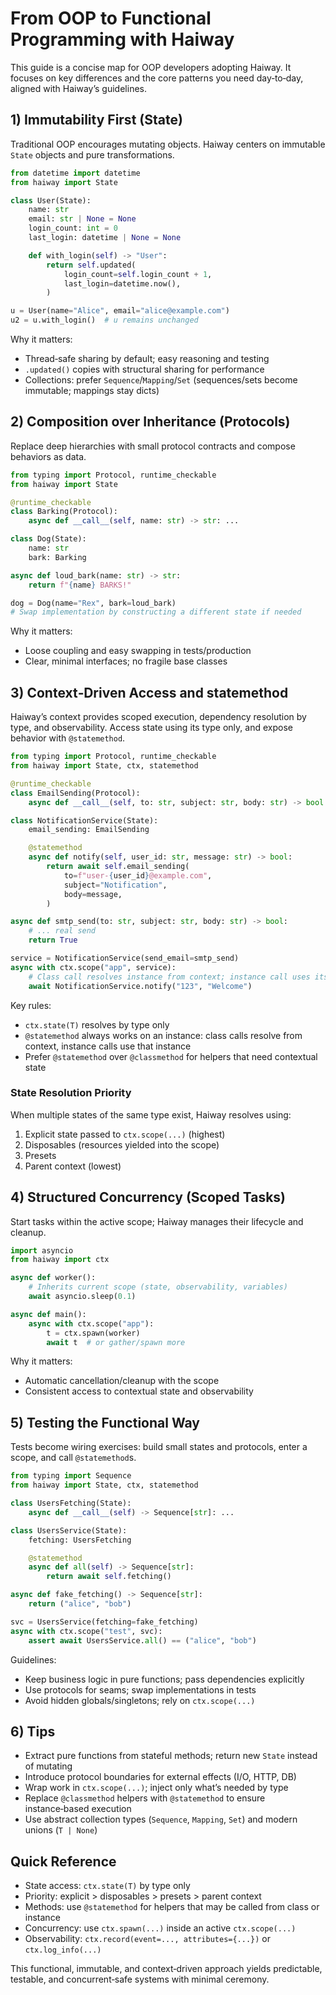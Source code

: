 # From OOP to Functional Programming with Haiway

This guide is a concise map for OOP developers adopting Haiway. It focuses on key differences and
the core patterns you need day‑to‑day, aligned with Haiway’s guidelines.

## 1) Immutability First (State)

Traditional OOP encourages mutating objects. Haiway centers on immutable `State` objects and pure
transformations.

```python
from datetime import datetime
from haiway import State

class User(State):
    name: str
    email: str | None = None
    login_count: int = 0
    last_login: datetime | None = None

    def with_login(self) -> "User":
        return self.updated(
            login_count=self.login_count + 1,
            last_login=datetime.now(),
        )

u = User(name="Alice", email="alice@example.com")
u2 = u.with_login()  # u remains unchanged
```

Why it matters:

- Thread‑safe sharing by default; easy reasoning and testing
- `.updated()` copies with structural sharing for performance
- Collections: prefer `Sequence`/`Mapping`/`Set` (sequences/sets become immutable; mappings stay
  dicts)

## 2) Composition over Inheritance (Protocols)

Replace deep hierarchies with small protocol contracts and compose behaviors as data.

```python
from typing import Protocol, runtime_checkable
from haiway import State

@runtime_checkable
class Barking(Protocol):
    async def __call__(self, name: str) -> str: ...

class Dog(State):
    name: str
    bark: Barking

async def loud_bark(name: str) -> str:
    return f"{name} BARKS!"

dog = Dog(name="Rex", bark=loud_bark)
# Swap implementation by constructing a different state if needed
```

Why it matters:

- Loose coupling and easy swapping in tests/production
- Clear, minimal interfaces; no fragile base classes

## 3) Context‑Driven Access and statemethod

Haiway’s context provides scoped execution, dependency resolution by type, and observability. Access
state using its type only, and expose behavior with `@statemethod`.

```python
from typing import Protocol, runtime_checkable
from haiway import State, ctx, statemethod

@runtime_checkable
class EmailSending(Protocol):
    async def __call__(self, to: str, subject: str, body: str) -> bool: ...

class NotificationService(State):
    email_sending: EmailSending

    @statemethod
    async def notify(self, user_id: str, message: str) -> bool:
        return await self.email_sending(
            to=f"user-{user_id}@example.com",
            subject="Notification",
            body=message,
        )

async def smtp_send(to: str, subject: str, body: str) -> bool:
    # ... real send
    return True

service = NotificationService(send_email=smtp_send)
async with ctx.scope("app", service):
    # Class call resolves instance from context; instance call uses itself
    await NotificationService.notify("123", "Welcome")
```

Key rules:

- `ctx.state(T)` resolves by type only
- `@statemethod` always works on an instance: class calls resolve from context, instance calls use
  that instance
- Prefer `@statemethod` over `@classmethod` for helpers that need contextual state

### State Resolution Priority

When multiple states of the same type exist, Haiway resolves using:

1. Explicit state passed to `ctx.scope(...)` (highest)
1. Disposables (resources yielded into the scope)
1. Presets
1. Parent context (lowest)

## 4) Structured Concurrency (Scoped Tasks)

Start tasks within the active scope; Haiway manages their lifecycle and cleanup.

```python
import asyncio
from haiway import ctx

async def worker():
    # Inherits current scope (state, observability, variables)
    await asyncio.sleep(0.1)

async def main():
    async with ctx.scope("app"):
        t = ctx.spawn(worker)
        await t  # or gather/spawn more
```

Why it matters:

- Automatic cancellation/cleanup with the scope
- Consistent access to contextual state and observability

## 5) Testing the Functional Way

Tests become wiring exercises: build small states and protocols, enter a scope, and call
`@statemethod`s.

```python
from typing import Sequence
from haiway import State, ctx, statemethod

class UsersFetching(State):
    async def __call__(self) -> Sequence[str]: ...

class UsersService(State):
    fetching: UsersFetching

    @statemethod
    async def all(self) -> Sequence[str]:
        return await self.fetching()

async def fake_fetching() -> Sequence[str]:
    return ("alice", "bob")

svc = UsersService(fetching=fake_fetching)
async with ctx.scope("test", svc):
    assert await UsersService.all() == ("alice", "bob")
```

Guidelines:

- Keep business logic in pure functions; pass dependencies explicitly
- Use protocols for seams; swap implementations in tests
- Avoid hidden globals/singletons; rely on `ctx.scope(...)`

## 6) Tips

- Extract pure functions from stateful methods; return new `State` instead of mutating
- Introduce protocol boundaries for external effects (I/O, HTTP, DB)
- Wrap work in `ctx.scope(...)`; inject only what’s needed by type
- Replace `@classmethod` helpers with `@statemethod` to ensure instance‑based execution
- Use abstract collection types (`Sequence`, `Mapping`, `Set`) and modern unions (`T | None`)

## Quick Reference

- State access: `ctx.state(T)` by type only
- Priority: explicit > disposables > presets > parent context
- Methods: use `@statemethod` for helpers that may be called from class or instance
- Concurrency: use `ctx.spawn(...)` inside an active `ctx.scope(...)`
- Observability: `ctx.record(event=..., attributes={...})` or `ctx.log_info(...)`

This functional, immutable, and context‑driven approach yields predictable, testable, and
concurrent‑safe systems with minimal ceremony.
